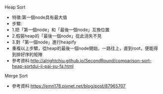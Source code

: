 Heap Sort
- 特徵:第一個node具有最大值
- 步驟:
- 1.把「第一個node」和「最後一個node」互換位置
- 2.假裝heap的「最後一個node」從此消失不見
- 3.對「第一個node」進行heapify
- 重複以上步驟，從heap的最後一個node開始，一路往上，直到root，便能得到排好序的矩陣
- 參考資料:http://alrightchiu.github.io/SecondRound/comparison-sort-heap-sortdui-ji-pai-xu-fa.html

Merge Sort
- 參考資料:https://emn178.pixnet.net/blog/post/87965707
